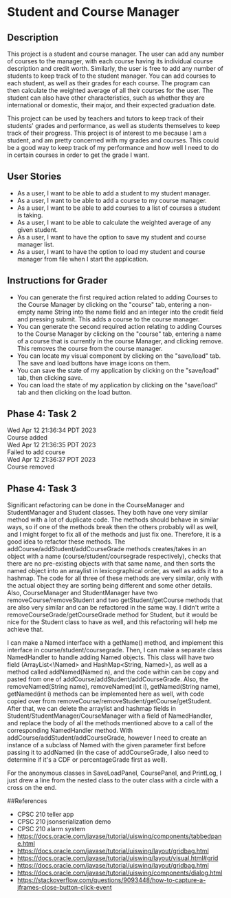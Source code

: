 # Student and Course Manager

## Description
This project is a student and course manager. The user
can add any number of courses to the manager, with each course having its individual 
course description and credit worth. Similarly, the user 
is free to add any number of students to keep track of to the student manager. 
You can add courses to each student, as well as their grades for
each course. The program can then calculate the weighted average of
all their courses for the user. The student can also have other characteristics, such
as whether they are international or domestic, their major, and their expected graduation date.

This project can be used by teachers and tutors to keep track of their students'
grades and performance, as well as students themselves to
keep track of their progress. This project is of interest to me
because I am a student, and am pretty concerned with my grades
and courses. This could be a good way to keep track of my performance
and how well I need to do in certain courses in order to get the
grade I want. 
## User Stories

- As a user, I want to be able to add a student to my student manager.
- As a user, I want to be able to add a course to my course manager.
- As a user, I want to be able to add courses to a list of courses a student is taking.
- As a user, I want to be able to calculate the weighted average of any given student. 
- As a user, I want to have the option to save my student and course manager list.
- As a user, I want to have the option to load my student and course manager from file when I start the application.

## Instructions for Grader
- You can generate the first required action related to adding Courses to the Course Manager by clicking on the 
"course" tab, entering a non-empty name String into the name field and an integer into the credit field
and pressing submit. This adds a course to the course manager.
- You can generate the second required action relating to adding Courses to the Course Manager by clicking on the 
"course" tab, entering a name of a course that is currently in the course Manager, and clicking
remove. This removes the course from the course manager.
- You can locate my visual component by clicking on the "save/load" tab. The save
and load buttons have image icons on them.
- You can save the state of my application by clicking on the "save/load" tab, then clicking save.
- You can load the state of my application by clicking on the "save/load" tab and then clicking
on the load button. 

## Phase 4: Task 2
Wed Apr 12 21:36:34 PDT 2023
<br>
Course added
<br>
Wed Apr 12 21:36:35 PDT 2023
<br>
Failed to add course
<br>
Wed Apr 12 21:36:37 PDT 2023
<br>
Course removed


## Phase 4: Task 3
Significant refactoring can be done in the CourseManager and StudentManager and Student classes. 
They both have one very similar method with a lot of duplicate code. The methods 
should behave in similar ways, so if one of the methods break then the others
probably will as well, and I might forget to fix all of the methods and just fix one. Therefore, it is a good idea to refactor these methods. 
The addCourse/addStudent/addCourseGrade methods creates/takes in an object with a name 
(course/student/coursegrade respectively), checks that there are no pre-existing objects with that same name,
and then sorts the named object into an arraylist in lexicographical order, as
well as adds it to a hashmap. The code for all three of these methods are very similar,
only with the actual object they are sorting being different and some other details. Also, CourseManager and StudentManager
have two removeCourse/removeStudent and two getStudent/getCourse methods that are also very similar and can be 
refactored in the same way. I didn't write a removeCourseGrade/getCourseGrade method for Student, but it would 
be nice for the Student class to have as well, and this refactoring will help me achieve that. 

I can make a Named interface with a getName() method, and implement this interface in course/student/coursegrade.
Then, I can make a separate class NamedHandler to handle adding Named objects. This class
will have two field (ArrayList<\Named> and HashMap<String, Named\>), as well as a method called addNamed(Named n), and the code within can be copy and pasted
from one of addCourse/addStudent/addCourseGrade. Also, the removeNamed(String name), removeNamed(int i), getNamed(String name), getNamed(int i)
methods can be implemented here as well, with code copied over from removeCourse/removeStudent/getCourse/getStudent. After that, we can delete 
the arraylist and hashmap fields in Student/StudentManager/CourseManager with a field of 
NamedHandler, and replace the body of all the methods mentioned above to a call of the 
corresponding NamedHandler method. With addCourse/addStudent/addCourseGrade, however
I need to create an instance of a subclass of Named with the given parameter first before
passing it to addNamed (in the case of addCourseGrade, I also need to determine if it's
a CDF or percentageGrade first as well).

For the anonymous classes in SaveLoadPanel, CoursePanel, and PrintLog, I just
drew a line from the nested class to the outer class with a circle with a cross
on the end.

##References
- CPSC 210 teller app
- CPSC 210 jsonserialization demo
- CPSC 210 alarm system
- https://docs.oracle.com/javase/tutorial/uiswing/components/tabbedpane.html
- https://docs.oracle.com/javase/tutorial/uiswing/layout/gridbag.html
- https://docs.oracle.com/javase/tutorial/uiswing/layout/visual.html#grid
- https://docs.oracle.com/javase/tutorial/uiswing/layout/gridbag.html
- https://docs.oracle.com/javase/tutorial/uiswing/components/dialog.html
- https://stackoverflow.com/questions/9093448/how-to-capture-a-jframes-close-button-click-event